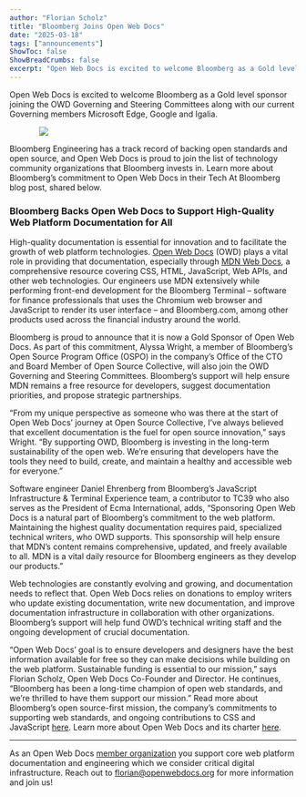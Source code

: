 ```yaml
---
author: "Florian Scholz"
title: "Bloomberg Joins Open Web Docs"
date: "2025-03-18"
tags: ["announcements"]
ShowToc: false
ShowBreadCrumbs: false
excerpt: "Open Web Docs is excited to welcome Bloomberg as a Gold level sponsor!"
---
```


Open Web Docs is excited to welcome Bloomberg as a Gold level sponsor joining the OWD Governing and Steering Committees along with our current Governing members Microsoft Edge, Google and Igalia.

<a href="https://www.TechAtBloomberg.com/opensource">
  <picture>
    <source
      media="(prefers-color-scheme: light)"
      srcset="/img/bloomberg-light.png"
    />
    <img
      class="logo"
      src="/img/bloomberg.png"
      data-lightsrc="/img/bloomberg-light.png"
      style="max-width: 25rem; display: block; margin: 0 auto"
    />
  </picture>
</a>

Bloomberg Engineering has a track record of backing open standards and open source, and Open Web Docs is proud to join the list of technology community organizations that Bloomberg invests in. Learn more about Bloomberg’s commitment to Open Web Docs in their Tech At Bloomberg blog post, shared below.

### Bloomberg Backs Open Web Docs to Support High-Quality Web Platform Documentation for All

High-quality documentation is essential for innovation and to facilitate the growth of web platform technologies. [Open Web Docs](https://openwebdocs.org) (OWD) plays a vital role in providing that documentation, especially through [MDN Web Docs](https://developer.mozilla.org/en-US/), a comprehensive resource covering CSS, HTML, JavaScript, Web APIs, and other web technologies. Our engineers use MDN extensively while performing front-end development for the Bloomberg Terminal – software for finance professionals that uses the Chromium web browser and JavaScript to render its user interface – and Bloomberg.com, among other products used across the financial industry around the world.

Bloomberg is proud to announce that it is now a Gold Sponsor of Open Web Docs. As part of this commitment, Alyssa Wright, a member of Bloomberg’s Open Source Program Office (OSPO) in the company’s Office of the CTO and Board Member of Open Source Collective, will also join the OWD Governing and Steering Committees. Bloomberg’s support will help ensure MDN remains a free resource for developers, suggest documentation priorities, and propose strategic partnerships.

“From my unique perspective as someone who was there at the start of Open Web Docs’ journey at Open Source Collective, I’ve always believed that excellent documentation is the fuel for open source innovation,” says Wright. “By supporting OWD, Bloomberg is investing in the long-term sustainability of the open web. We’re ensuring that developers have the tools they need to build, create, and maintain a healthy and accessible web for everyone.”

Software engineer Daniel Ehrenberg from Bloomberg’s JavaScript Infrastructure &amp; Terminal Experience team, a contributor to TC39 who also serves as the President of Ecma International, adds, “Sponsoring Open Web Docs is a natural part of Bloomberg’s commitment to the web platform. Maintaining the highest quality documentation requires paid, specialized technical writers, who OWD supports. This sponsorship will help ensure that MDN’s content remains comprehensive, updated, and freely available to all. MDN is a vital daily resource for Bloomberg engineers as they develop our products.”

Web technologies are constantly evolving and growing, and documentation needs to reflect that. Open Web Docs relies on donations to employ writers who update existing documentation, write new documentation, and improve documentation infrastructure in collaboration with other organizations. Bloomberg’s support will help fund OWD’s technical writing staff and the ongoing development of crucial documentation.

“Open Web Docs’ goal is to ensure developers and designers have the best information available for free so they can make decisions while building on the web platform. Sustainable funding is essential to our mission,” says Florian Scholz, Open Web Docs Co-Founder and Director. He continues, “Bloomberg has been a long-time champion of open web standards, and we’re thrilled to have them support our mission.” Read more about Bloomberg’s open source-first mission, the company’s commitments to supporting web standards, and ongoing contributions to CSS and JavaScript [here](https://www.bloomberg.com/company/values/tech-at-bloomberg/open-source/). Learn more about Open Web Docs and its charter [here](https://github.com/openwebdocs/project).

<hr>

As an Open Web Docs [member organization](https://openwebdocs.org/membership) you support core web platform documentation and engineering which we consider critical digital infrastructure. Reach out to [florian@openwebdocs.org](mailto:florian@openwebdocs.org) for more information and join us!
